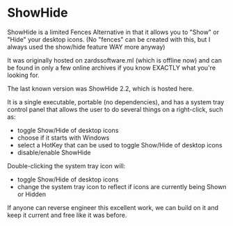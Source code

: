 # ShowHide
ShowHide is a limited Fences Alternative in that it allows you to "Show" or "Hide" your desktop icons. (No "fences" can be created with this, but I always used the show/hide feature WAY more anyway)

It was originally hosted on zardssoftware.ml (which is offline now) and can be found in only a few online archives if you know EXACTLY what you're looking for.

The last known version was ShowHide 2.2, which is hosted here. 

It is a single executable, portable (no dependencies), and has a system tray control panel that allows the user to do several things on a right-click, such as:
- toggle Show/Hide of desktop icons 
- choose if it starts with Windows
- select a HotKey that can be used to toggle Show/Hide of desktop icons
- disable/enable ShowHide

Double-clicking the system tray icon will:
- toggle Show/Hide of desktop icons 
- change the system tray icon to reflect if icons are currently being Shown or Hidden

If anyone can reverse engineer this excellent work, we can build on it and keep it current and free like it was before.
